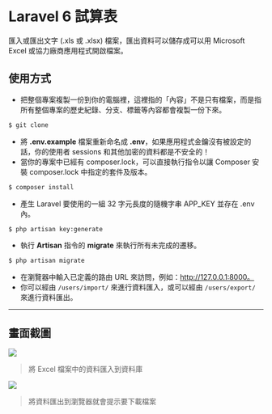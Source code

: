 # Laravel 6 試算表

匯入或匯出文字 (.xls 或 .xlsx) 檔案，匯出資料可以儲存成可以用 Microsoft Excel 或協力廠商應用程式開啟檔案。

## 使用方式
- 把整個專案複製一份到你的電腦裡，這裡指的「內容」不是只有檔案，而是指所有整個專案的歷史紀錄、分支、標籤等內容都會複製一份下來。
```sh
$ git clone
```
- 將 __.env.example__ 檔案重新命名成 __.env__，如果應用程式金鑰沒有被設定的話，你的使用者 sessions 和其他加密的資料都是不安全的！
- 當你的專案中已經有 composer.lock，可以直接執行指令以讓 Composer 安裝 composer.lock 中指定的套件及版本。
```sh
$ composer install
```
- 產⽣ Laravel 要使用的一組 32 字元長度的隨機字串 APP_KEY 並存在 .env 內。
```sh
$ php artisan key:generate
```
- 執行 __Artisan__ 指令的 __migrate__ 來執行所有未完成的遷移。
```sh
$ php artisan migrate
```
- 在瀏覽器中輸入已定義的路由 URL 來訪問，例如：http://127.0.0.1:8000。
- 你可以經由 `/users/import/` 來進行資料匯入，或可以經由 `/users/export/` 來進行資料匯出。

----

## 畫面截圖
![](https://i.imgur.com/0xyV76b.png)
> 將 Excel 檔案中的資料匯入到資料庫

![](https://i.imgur.com/Vll2CxU.png)
> 將資料匯出到瀏覽器就會提示要下載檔案